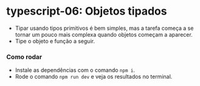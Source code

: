 # typescript-06: Objetos tipados

- Tipar usando tipos primitivos é bem simples, mas a tarefa começa a se tornar um pouco mais complexa quando objetos começam a aparecer.
- Tipe o objeto e função a seguir.

### Como rodar
- Instale as dependências com o comando `npm i`.
- Rode o comando `npm run dev` e veja os resultados no terminal.